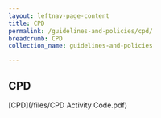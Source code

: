 ```yaml
---
layout: leftnav-page-content
title: CPD
permalink: /guidelines-and-policies/cpd/
breadcrumb: CPD
collection_name: guidelines-and-policies

---
```


CPD
---
[CPD](/files/CPD Activity Code.pdf)
